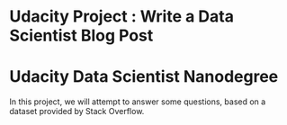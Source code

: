 # Udacity Project : Write a Data Scientist Blog Post

# Udacity Data Scientist  Nanodegree
In this project, we will attempt to answer some questions, based on a dataset provided by Stack Overflow.

